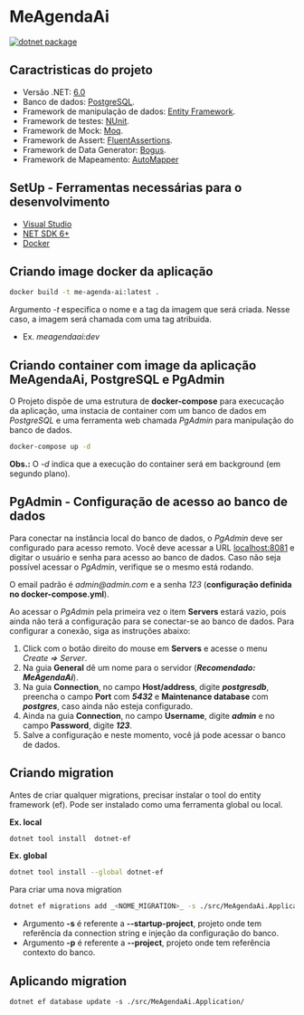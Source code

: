 ﻿# MeAgendaAi
[![dotnet package](https://github.com/Maarkis/MeAgendaAi/actions/workflows/workflows-me-agenda-ai.yml/badge.svg)](https://github.com/Maarkis/MeAgendaAi/actions/workflows/workflows-me-agenda-ai.yml)
## Caractristicas do projeto

- Versão .NET: [6.0](https://dotnet.microsoft.com/download/dotnet/6.0)
- Banco de dados: [PostgreSQL](https://www.postgresql.org/).
- Framework de manipulação de dados: [Entity Framework](https://entityframework.net/).
- Framework de testes: [NUnit](https://docs.nunit.org/).
- Framework de Mock: [Moq](https://documentation.help/Moq/).
- Framework de Assert: [FluentAssertions](https://fluentassertions.com/).
- Framework de Data Generator: [Bogus](https://www.nuget.org/packages/Bogus/).
- Framework de Mapeamento: [AutoMapper](https://automapper.org/)

## SetUp - Ferramentas necessárias para o desenvolvimento

- [Visual Studio](https://visualstudio.microsoft.com/pt-br/downloads/)
- [NET SDK 6+](https://dotnet.microsoft.com/download)
- [Docker](https://www.docker.com/products/docker-desktop)

## Criando image docker da aplicação

```bash
docker build -t me-agenda-ai:latest .
```

Argumento _-t_ especifica o nome e a tag da imagem que será criada. Nesse caso, a imagem será chamada com uma tag atribuida.

- Ex. _meagendaai:dev_

## Criando container com image da aplicação MeAgendaAi, PostgreSQL e PgAdmin

O Projeto dispõe de uma estrutura de **docker-compose** para execucação da aplicação, uma instacia de container com um banco de dados em _PostgreSQL_ e uma ferramenta web chamada _PgAdmin_ para manipulação do banco de dados.

```bash
docker-compose up -d
```

**Obs.:** O _-d_ indica que a execução do container será em background (em segundo plano).

## PgAdmin - Configuração de acesso ao banco de dados

Para conectar na instância local do banco de dados, o _PgAdmin_ deve ser configurado para acesso remoto. Você deve acessar a URL [localhost:8081](http://localhost:8081) e digitar o usuário e senha para acesso ao banco de dados. Caso não seja possível acessar o _PgAdmin_, verifique se o mesmo está rodando.

O email padrão é _admin@admin.com_ e a senha _123_ (**configuração definida no docker-compose.yml**).

Ao acessar o _PgAdmin_ pela primeira vez o item **Servers** estará vazio, pois ainda não terá a configuração para se conectar-se ao banco de dados. Para configurar a conexão, siga as instruções abaixo:

1. Click com o botão direito do mouse em **Servers** e acesse o menu _Create => Server_.
2. Na guia **General** dê um nome para o servidor (_**Recomendado: MeAgendaAi**_).
3. Na guia **Connection**, no campo **Host/address**, digite _**postgresdb**_, preencha o campo **Port** com _**5432**_ e **Maintenance database** com _**postgres**_, caso ainda não esteja configurado.
4. Ainda na guia **Connection**, no campo **Username**, digite _**admin**_ e no campo **Password**, digite _**123**_.
5. Salve a configuração e neste momento, você já pode acessar o banco de dados.

## Criando migration 

Antes de criar qualquer migrations, precisar instalar o tool do entity framework (ef). Pode ser instalado como uma ferramenta global ou local.

**Ex. local** 
```bash
dotnet tool install  dotnet-ef
```

**Ex. global** 
```bash
dotnet tool install --global dotnet-ef
```

Para criar uma nova migration

```bash
dotnet ef migrations add _<NOME_MIGRATION>_ -s ./src/MeAgendaAi.Application/ -p ./src/MeAgendaAi.Infra.Data/
```
- Argumento **-s** é referente a **--startup-project**, projeto onde tem referência da connection string e injeção da configuração do banco.
- Argumento **-p** é referente a **--project**, projeto onde tem referência contexto do banco.

## Aplicando migration

```shell
dotnet ef database update -s ./src/MeAgendaAi.Application/
```
